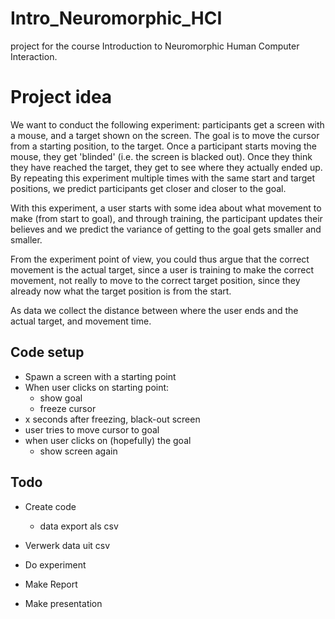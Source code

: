 # Intro_Neuromorphic_HCI
project for the course Introduction to Neuromorphic Human Computer Interaction.

# Project idea

We want to conduct the following experiment: participants get a screen with a mouse, and a target shown on the screen. The goal is to move the cursor from a starting position, to the target. Once a participant starts moving the mouse, they get 'blinded' (i.e. the screen is blacked out). Once they think they have reached the target, they get to see where they actually ended up. By repeating this experiment multiple times with the same start and target positions, we predict participants get closer and closer to the goal.

With this experiment, a user starts with some idea about what movement to make (from start to goal), and through training, the participant updates their believes and we predict the variance of getting to the goal gets smaller and smaller.

From the experiment point of view, you could thus argue that the correct movement is the actual target, since a user is training to make the correct movement, not really to move to the correct target position, since they already now what the target position is from the start.

As data we collect the distance between where the user ends and the actual target, and movement time. 


## Code setup

- Spawn a screen with a starting point
- When user clicks on starting point:
    - show goal
    - freeze cursor
- x seconds after freezing, black-out screen
- user tries to move cursor to goal
- when user clicks on (hopefully) the goal
    - show screen again

## Todo
- Create code
    - data export als csv
- Verwerk data uit csv
- Do experiment

- Make Report
- Make presentation
 